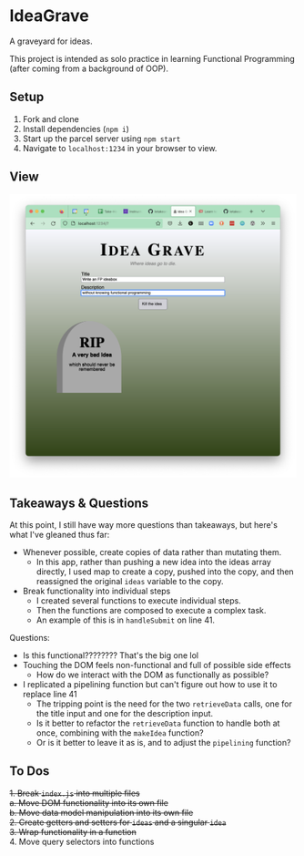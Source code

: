 # IdeaGrave

A graveyard for ideas.

This project is intended as solo practice in learning Functional Programming (after coming from a background of OOP).

## Setup

1. Fork and clone
1. Install dependencies (`npm i`)
1. Start up the parcel server using `npm start`
1. Navigate to `localhost:1234` in your browser to view.

## View

![Screenshot of app](docassets/appView.png)

## Takeaways & Questions

At this point, I still have way more questions than takeaways, but here's what I've gleaned thus far:

- Whenever possible, create copies of data rather than mutating them.
  - In this app, rather than pushing a new idea into the ideas array directly, I used map to create a copy, pushed into the copy, and then reassigned the original `ideas` variable to the copy.
- Break functionality into individual steps
  - I created several functions to execute individual steps. 
  - Then the functions are composed to execute a complex task.
  - An example of this is in `handleSubmit` on line 41.

Questions:
- Is this functional???????? That's the big one lol
- Touching the DOM feels non-functional and full of possible side effects
  - How do we interact with the DOM as functionally as possible?
- I replicated a pipelining function but can't figure out how to use it to replace line 41
  - The tripping point is the need for the two `retrieveData` calls, one for the title input and one for the description input.
  - Is it better to refactor the `retrieveData` function to handle both at once, combining with the `makeIdea` function?
  - Or is it better to leave it as is, and to adjust the `pipelining` function?

## To Dos

~~1. Break `index.js` into multiple files~~  
  ~~a. Move DOM functionality into its own file~~  
  ~~b. Move data model manipulation into its own file~~  
~~2. Create getters and setters for `ideas` and a singular `idea`~~  
~~3. Wrap functionality in a function~~  
4. Move query selectors into functions
